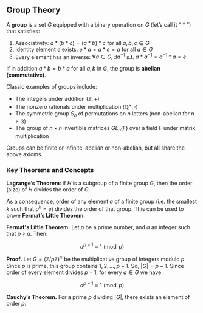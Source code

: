 ## Group Theory  
A **group** is a set $G$ equipped with a binary operation on $G$ (let’s call it “ $\ast$ ”) that satisfies:
1. Associativity: $a\ast(b\ast c) = (a\ast b)\ast c$ for all $a,b,c\in G$
2. Identity element $e$ exists. $e\ast a = a\ast e = a$ for all $a\in G$
3. Every element has an inverse: $\forall a\in G, \exists a^{-1}$ s.t. $a\ast a^{-1}=a^{-1}\ast a = e$

If in addition $a\ast b = b\ast a$ for all $a,b$ in $G$, the group is **abelian (commutative)​**.

Classic examples of groups include:
* The integers under addition $(\mathbb{Z},+)$
* The nonzero rationals under multiplication $(\mathbb{Q}^\times,\cdot)$
* The symmetric group $S_n$ of permutations on $n$ letters (non-abelian for $n\ge 3$)
* The group of $n\times n$ invertible matrices $GL_n(F)$ over a field $F$ under matrix multiplication​

Groups can be finite or infinite, abelian or non-abelian, but all share the above axioms.

### Key Theorems and Concepts

**Lagrange’s Theorem**: if $H$ is a subgroup of a finite group $G$, then the order (size) of $H$
divides the order of $G$​.

As a consequence, order of any element $a$ of a finite group (i.e. the smallest $k$ such that $a^k=e$)
divides the order of that group. This can be used to prove **Fermat’s Little Theorem**.

**Fermat's Little Theorem.** Let $p$ be a prime number, and $a$ an integer such that $p \nmid a$. Then:

$$
a^{p-1} \equiv 1 \pmod{p}
$$

**Proof.** Let $G = (\mathbb{Z}/p\mathbb{Z})^\times$  be the multiplicative group of integers modulo $p$.
Since $p$ is prime, this group contains $1, 2, \ldots, p-1$. So, $|G| = p - 1$. Since order of every element
divides $p - 1$, for every $a \in G$ we have:

$$
a^{p-1} \equiv 1 \pmod{p}
$$

**Cauchy’s Theorem.** For a prime $p$ dividing $|G|$, there exists an element of order $p$.



